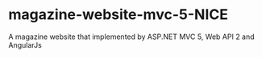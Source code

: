 magazine-website-mvc-5-NICE
======================

A magazine website that implemented by ASP.NET MVC 5, Web API 2 and AngularJs 
